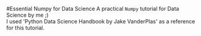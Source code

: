 #Essential Numpy for Data Science
A practical `Numpy` tutorial for Data Science by me ;) </br>
I used 'Python Data Science Handbook by Jake VanderPlas' as a reference for this tutorial.
